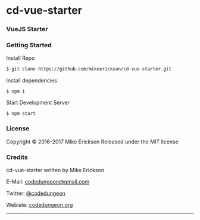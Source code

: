 # cd-vue-starter
### VueJS Starter


### Getting Started

Install Repo

```sh
$ git clone https://github.com/mikeerickson/cd-vue-starter.git
```

Install dependencies

```
$ npm i
```

Start Development Server
```
$ npm start
```

### License

Copyright &copy; 2016-2017 Mike Erickson
Released under the MIT license


### Credits

cd-vue-starter written by Mike Erickson

E-Mail: [codedungeon@gmail.com](mailto:codedungeon@gmail.com)

Twitter: [@codedungeon](http://twitter.com/codedungeon)

Webiste: [codedungeon.org](http://codedungeon.org)

***

